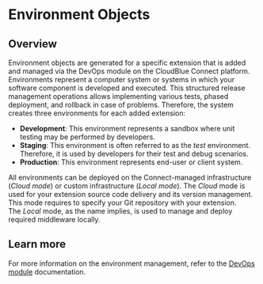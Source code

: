 # Environment Objects
## Overview
Environment objects are generated for a specific extension that is added and managed via the DevOps module on the CloudBlue Connect platform. Environments represent a computer system or systems in which your software component is developed and executed. This structured release management operations allows implementing various tests, phased deployment, and rollback in case of problems. Therefore, the system creates three environments for each added extension:  

* __Development__: This environment represents a sandbox where unit testing may be performed by developers.
* __Staging__: This environment is often referred to as the *test* environment. Therefore, it is used by developers for their test and debug scenarios.
* __Production__: This environment represents end-user or client system.

All environments can be deployed on the Connect-managed infrastructure (*Cloud mode*) or custom infrastructure (*Local mode*). The *Cloud* mode is used for your extension source code delivery and its version management. This mode requires to specify your Git repository with your extension.  
The *Local* mode, as the name implies, is used to manage and deploy required middleware locally.

## Learn more
For more information on the environment management, refer to the [DevOps module](https://connect.cloudblue.com/community/modules/devops/) documentation.
